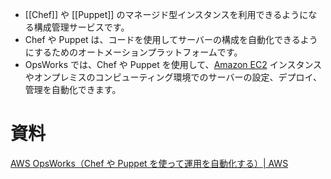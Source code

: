 - [[Chef]] や [[Puppet]] のマネージド型インスタンスを利用できるようになる構成管理サービスです。
- Chef や Puppet は、コードを使用してサーバーの構成を自動化できるようにするためのオートメーションプラットフォームです。
- OpsWorks では、Chef や Puppet を使用して、[Amazon EC2](https://aws.amazon.com/jp/ec2/) インスタンスやオンプレミスのコンピューティング環境でのサーバーの設定、デプロイ、管理を自動化できます。

# 資料
[AWS OpsWorks（Chef や Puppet を使って運用を自動化する）| AWS](https://aws.amazon.com/jp/opsworks/)